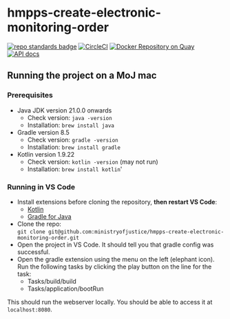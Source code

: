 # hmpps-create-electronic-monitoring-order
[![repo standards badge](https://img.shields.io/badge/dynamic/json?color=blue&style=flat&logo=github&label=MoJ%20Compliant&query=%24.result&url=https%3A%2F%2Foperations-engineering-reports.cloud-platform.service.justice.gov.uk%2Fapi%2Fv1%2Fcompliant_public_repositories%2Fhmpps-create-electronic-monitoring-order)](https://operations-engineering-reports.cloud-platform.service.justice.gov.uk/public-github-repositories.html#hmpps-create-electronic-monitoring-order "Link to report")
[![CircleCI](https://circleci.com/gh/ministryofjustice/hmpps-create-electronic-monitoring-order/tree/main.svg?style=svg)](https://circleci.com/gh/ministryofjustice/hmpps-create-electronic-monitoring-order)
[![Docker Repository on Quay](https://quay.io/repository/hmpps/hmpps-create-electronic-monitoring-order/status "Docker Repository on Quay")](https://quay.io/repository/hmpps/hmpps-create-electronic-monitoring-order)
[![API docs](https://img.shields.io/badge/API_docs_-view-85EA2D.svg?logo=swagger)](https://hmpps-create-electronic-monitoring-order-dev.hmpps.service.justice.gov.uk/webjars/swagger-ui/index.html?configUrl=/v3/api-docs)

## Running the project on a MoJ mac

### Prerequisites
- Java JDK version 21.0.0 onwards
  - Check version: `java -version`
  - Installation: `brew install java`
- Gradle version 8.5
  - Check version: `gradle -version`
  - Installation: `brew install gradle`
- Kotlin version 1.9.22 
  - Check version: `kotlin -version` (may not run)
  - Installation: `brew install kotlin`'

### Running in VS Code
- Install extensions before cloning the repository, **then restart VS Code**:
  - [Kotlin](https://marketplace.visualstudio.com/items?itemName=fwcd.kotlin)
  - [Gradle for Java](https://marketplace.visualstudio.com/items?itemName=vscjava.vscode-gradle)
- Clone the repo:  
  `git clone git@github.com:ministryofjustice/hmpps-create-electronic-monitoring-order.git`
- Open the project in VS Code. It should tell you that gradle config was successful.
- Open the gradle extension using the menu on the left (elephant icon).  
  Run the following tasks by clicking the play button on the line for the task:
  - Tasks/build/build
  - Tasks/application/bootRun

This should run the webserver locally. You should be able to access it at `localhost:8080`.
